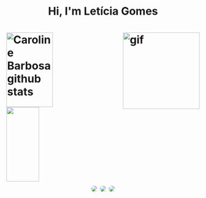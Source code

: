 <h1 align="center"> Hi, I'm Letícia Gomes <h1/>

<img align= "right" width="200px" height="200px" alt="gif" src="https://media.discordapp.net/attachments/874392936048107584/1159682493537075271/gifmaker_me_1.gif?ex=6531e97c&is=651f747c&hm=8c5002ae881030abc6874fe60636ed2dfd8fb53d8aa8064f0ad127743ea7622d&=">

<div align="left">  
  <img width="49%" height="195px" src="https://github-readme-stats.vercel.app/api?username=leticiagsilvaa&show_icons=true&count_private=true&hide_border=true&title_color=ff91a4&icon_color=ff91a4&text_color=c9d1d9&bg_color=0d1117" alt="Caroline Barbosa github stats" /> 
  <img width="41%" height="195px" src="https://github-readme-stats.vercel.app/api/top-langs/?username=leticiagsilvaa&layout=compact&hide_border=true&title_color=ff91a4&text_color=ff91a4&bg_color=0d1117" />
</div>


<div align="center"> 
<a href = "mailto:cmp.1a.leticia.gomess@ufrpe.br"> <img src="https://img.shields.io/badge/-Gmail-%23333?style=for-the-badge&logo=gmail&logoColor=white" style="border-radius: 30px" target="_blank"></a>
<a href="https://www.linkedin.com/in/leticiagsilvaa/" target="_blank"><img src="https://img.shields.io/badge/-LinkedIn-%230077B5?style=for-the-badge&logo=linkedin&logoColor=white" style="border-radius: 30px" target="_blank"></a> 
<a href="https://instagram.com/leticiagsilva15" target="_blank"><img src="https://img.shields.io/badge/-Instagram-%23E4405F?style=for-the-badge&logo=instagram&logoColor=white" style="border-radius: 30px"></a>
 </div>

